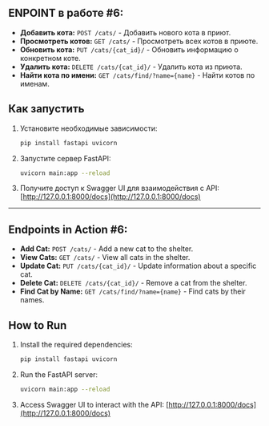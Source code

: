 ## ENPOINT в работе #6:
- **Добавить кота:** `POST /cats/` - Добавить нового кота в приют.
- **Просмотреть котов:** `GET /cats/` - Просмотреть всех котов в приюте.
- **Обновить кота:** `PUT /cats/{cat_id}/` - Обновить информацию о конкретном коте.
- **Удалить кота:** `DELETE /cats/{cat_id}/` - Удалить кота из приюта.
- **Найти кота по имени:** `GET /cats/find/?name={name}` - Найти котов по именам.

## Как запустить

1. Установите необходимые зависимости:
    ```bash
    pip install fastapi uvicorn
    ```

2. Запустите сервер FastAPI:
    ```bash
    uvicorn main:app --reload
    ```

3. Получите доступ к Swagger UI для взаимодействия с API:
    [http://127.0.0.1:8000/docs](http://127.0.0.1:8000/docs)

----

## Endpoints in Action #6:
- **Add Cat:** `POST /cats/` - Add a new cat to the shelter.
- **View Cats:** `GET /cats/` - View all cats in the shelter.
- **Update Cat:** `PUT /cats/{cat_id}/` - Update information about a specific cat.
- **Delete Cat:** `DELETE /cats/{cat_id}/` - Remove a cat from the shelter.
- **Find Cat by Name:** `GET /cats/find/?name={name}` - Find cats by their names.

## How to Run

1. Install the required dependencies:
    ```bash
    pip install fastapi uvicorn
    ```

2. Run the FastAPI server:
    ```bash
    uvicorn main:app --reload
    ```

3. Access Swagger UI to interact with the API:
    [http://127.0.0.1:8000/docs](http://127.0.0.1:8000/docs)
